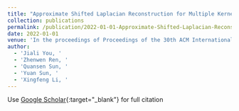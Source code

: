 ```yaml
---
title: "Approximate Shifted Laplacian Reconstruction for Multiple Kernel Clustering"
collection: publications
permalink: /publication/2022-01-01-Approximate-Shifted-Laplacian-Reconstruction-for-Multiple-Kernel-Clustering
date: 2022-01-01
venue: 'In the proceedings of Proceedings of the 30th ACM International Conference on Multimedia'
author: 
  - 'Jiali You, '
  - 'Zhenwen Ren, '
  - 'Quansen Sun, '
  - 'Yuan Sun, '
  - 'Xingfeng Li, '
---
```

Use [Google Scholar](https://scholar.google.com/scholar?q=Approximate+Shifted+Laplacian+Reconstruction+for+Multiple+Kernel+Clustering){:target="_blank"} for full citation